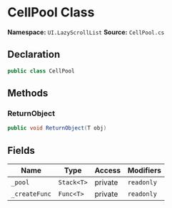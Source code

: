 # CellPool Class

**Namespace:** `UI.LazyScrollList`
**Source:** `CellPool.cs`

## Declaration

```csharp
public class CellPool
```

## Methods

### ReturnObject

```csharp
public void ReturnObject(T obj)
```

## Fields

| Name | Type | Access | Modifiers |
|------|------|--------|-----------|
| `_pool` | `Stack<T>` | private | `readonly` |
| `_createFunc` | `Func<T>` | private | `readonly` |

